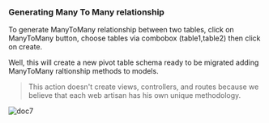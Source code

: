 ### Generating Many To Many relationship

To generate ManyToMany relationship between two tables, click on ManyToMany button, choose tables via combobox (table1,table2) then click on create.

Well, this will create a new pivot table schema ready to be migrated adding ManyToMany raltionship methods to models.

> This action doesn't create views, controllers, and routes because we believe that each web artisan has his own unique methodology.

![doc7](../img/doc7.png)
